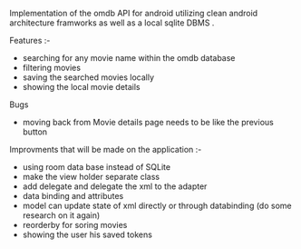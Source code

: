 Implementation of the omdb API for android utilizing clean android architecture framworks as well as a local sqlite DBMS .

Features :- 

- searching for any movie name within the omdb database 
- filtering movies
- saving the searched movies locally 
- showing the local movie details

 
 Bugs 
 - moving back from Movie details page needs to be like the previous button
 
 Improvments that will be made on the application :-

- using room data base instead of SQLite
- make the view holder separate class
- add delegate and delegate the xml to the adapter
- data binding and attributes
- model can update state of xml directly or through databinding (do some research on it again)
- reorderby for soring movies
- showing the user his saved tokens
